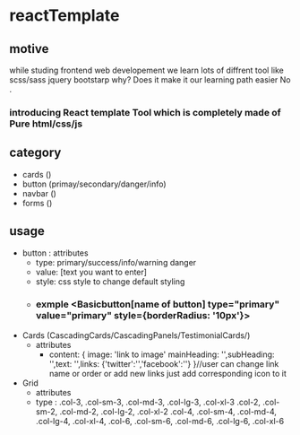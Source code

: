 # reactTemplate

## motive

while studing frontend web developement we learn lots of diffrent tool like scss/sass jquery bootstarp why?
Does it make it our learning path easier No .

### introducing React template Tool which is completely made of Pure html/css/js

## category

- cards ()
- button (primay/secondary/danger/info)
- navbar ()
- forms ()

## usage

- button : attributes
  - type: primary/success/info/warning danger
  - value: [text you want to enter]
  - style: css style to change default styling
  - ### exmple <Basicbutton[name of button] type="primary" value="primary" style={borderRadius: '10px'}>
- Cards (CascadingCards/CascadingPanels/TestimonialCards/)
  - attributes
    - content: { image: 'link to image' mainHeading: '',subHeading: '',text: '',links: {'twitter':'','facebook':''} }//user can change link name
      or order or add new links just add corresponding icon to it
- Grid
  - attributes
   - type : .col-3,
          .col-sm-3,
          .col-md-3,
          .col-lg-3,
          .col-xl-3
          .col-2,
          .col-sm-2,
          .col-md-2,
          .col-lg-2,
          .col-xl-2
          .col-4,
          .col-sm-4,
          .col-md-4,
          .col-lg-4,
          .col-xl-4,
          .col-6,
          .col-sm-6,
          .col-md-6,
          .col-lg-6,
          .col-xl-6
